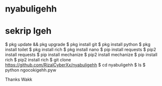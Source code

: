 # nyabuligehh
#  sekrip Igeh

$ pkg update && pkg upgrade
$ pkg install git
$ pkg install python
$ pkg install toilet
$ pkg install rich
$ pkg install nano
$ pip install requests
$ pip2 install requests
$ pip install mechanize
$ pip2 install mechanize
$ pip install rich
$ pip2 install rich
$ git clone https://github.com/RizalCyberXx/nyabuligehh
$ cd nyabuligehh
$ ls
$ python ngocokigehh.pyw

Thanks Wakk

